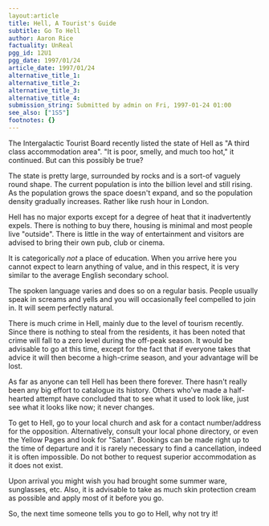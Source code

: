 ```yaml
---
layout:article
title: Hell, A Tourist's Guide
subtitle: Go To Hell
author: Aaron Rice
factuality: UnReal
pgg_id: 12U1
pgg_date: 1997/01/24
article_date: 1997/01/24
alternative_title_1: 
alternative_title_2: 
alternative_title_3: 
alternative_title_4: 
submission_string: Submitted by admin on Fri, 1997-01-24 01:00
see_also: ["1S5"]
footnotes: {}
---
```

<div>
<p>The Intergalactic Tourist Board recently listed the state of Hell as "A third class accommodation area". "It is poor, smelly, and much too hot," it continued. But can this possibly be true?</p>
<p>The state is pretty large, surrounded by rocks and is a sort-of vaguely round shape. The current population is into the billion level and still rising. As the population grows the space doesn't expand, and so the population density gradually increases. Rather like rush hour in London.</p>
<p>Hell has no major exports except for a degree of heat that it inadvertently expels. There is nothing to buy there, housing is minimal and most people live "outside". There is little in the way of entertainment and visitors are advised to bring their own pub, club or cinema.</p>
<p>It is categorically <em>not</em> a place of education. When you arrive here you cannot expect to learn anything of value, and in this respect, it is very similar to the average English secondary school.</p>
<p>The spoken language varies and does so on a regular basis. People usually speak in screams and yells and you will occasionally feel compelled to join in. It will seem perfectly natural.</p>
<p>There is much crime in Hell, mainly due to the level of tourism recently. Since there is nothing to steal from the residents, it has been noted that crime will fall to a zero level during the off-peak season. It would be advisable to go at this time, except for the fact that if everyone takes that advice it will then become a high-crime season, and your advantage will be lost.</p>
<p>As far as anyone can tell Hell has been there forever. There hasn't really been any big effort to catalogue its history. Others who've made a half-hearted attempt have concluded that to see what it used to look like, just see what it looks like now; it never changes.</p>
<p>To get to Hell, go to your local church and ask for a contact number/address for the opposition. Alternatively, consult your local phone directory, or even the Yellow Pages and look for "Satan". Bookings can be made right up to the time of departure and it is rarely necessary to find a cancellation, indeed it is often impossible. Do not bother to request superior accommodation as it does not exist.</p>
<p>Upon arrival you might wish you had brought some summer ware, sunglasses, etc. Also, it is advisable to take as much skin protection cream as possible and apply most of it before you go.</p>
<p>So, the next time someone tells you to go to Hell, why not try it!</p>
</div>
